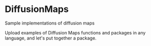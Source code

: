 # DiffusionMaps
Sample implementations of diffusion maps

Upload examples of Diffusion Maps functions and packages in any language, and let's put together a package. 
